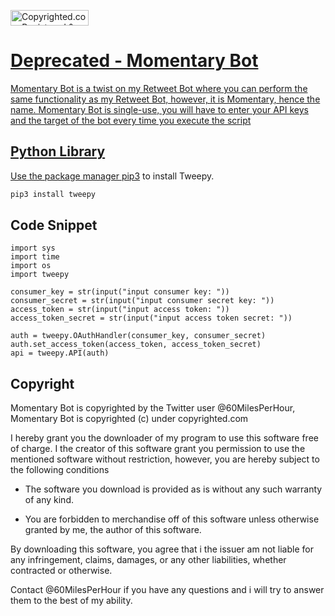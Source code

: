 <a class="copyrighted-badge" title="Copyrighted.com Registered &amp; Protected" target="_blank" href="https://www.copyrighted.com/work/SDN9EdkW1uqttNJe"><img alt="Copyrighted.com Registered &amp; Protected" border="0" width="125" height="25" srcset="https://static.copyrighted.com/badges/125x25/03_1_2x.png 2x" src="https://static.copyrighted.com/badges/125x25/03_1.png" />
# Deprecated - Momentary Bot

Momentary Bot is a twist on my Retweet Bot where you can perform the same functionality as my Retweet Bot, however, it is Momentary, hence the name. Momentary Bot is single-use, you will have to enter your API keys and the target of the bot every time you execute the script
## Python Library

Use the package manager [pip3](https://pypi.org/project/tweepy/) to install Tweepy.

```bash
pip3 install tweepy
```

## Code Snippet

```
import sys
import time
import os
import tweepy

consumer_key = str(input("input consumer key: "))
consumer_secret = str(input("input consumer secret key: "))
access_token = str(input("input access token: "))
access_token_secret = str(input("input access token secret: "))

auth = tweepy.OAuthHandler(consumer_key, consumer_secret)
auth.set_access_token(access_token, access_token_secret)
api = tweepy.API(auth)
```

## Copyright

Momentary Bot is copyrighted by the Twitter user @60MilesPerHour, Momentary Bot is copyrighted (c) under copyrighted.com

I hereby grant you the downloader of my program to use this software free of charge. I the creator of this software grant you permission to use the mentioned software without restriction, however, you are hereby subject to the following conditions

- The software you download is provided as is without any such warranty of any kind. 

- You are forbidden to merchandise off of this software unless otherwise granted by me, the author of this software.

By downloading this software, you agree that i the issuer am not liable for any infringement, claims, damages, or any other liabilities, whether contracted or otherwise.

Contact @60MilesPerHour if you have any questions and i will try to answer them to the best of my ability.
